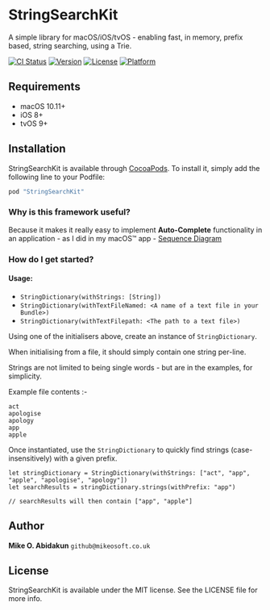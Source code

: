 # StringSearchKit

A simple library for macOS/iOS/tvOS - enabling fast, in memory, prefix based, string searching, using a Trie.


[![CI Status](http://img.shields.io/travis/mabidakun/StringSearchKit.svg?style=flat)](https://travis-ci.org/mabidakun/StringSearchKit)
[![Version](https://img.shields.io/cocoapods/v/StringSearchKit.svg?style=flat)](http://cocoapods.org/pods/StringSearchKit)
[![License](https://img.shields.io/cocoapods/l/StringSearchKit.svg?style=flat)](http://cocoapods.org/pods/StringSearchKit)
[![Platform](https://img.shields.io/cocoapods/p/StringSearchKit.svg?style=flat)](http://cocoapods.org/pods/StringSearchKit)

## Requirements
   - macOS 10.11+
   - iOS 8+
   - tvOS 9+
   
## Installation

StringSearchKit is available through [CocoaPods](https://cocoapods.org/?q=stringsearchkit). To install
it, simply add the following line to your Podfile:

```ruby
pod "StringSearchKit"
```


### Why is this framework useful?

Because it makes it really easy to implement **Auto-Complete** functionality in an application - as I did in my macOS™ app - [Sequence Diagram](https://itunes.apple.com/gb/app/sequence-diagram/id1195426709?mt=12) 

### How do I get started?

#### Usage:

   - `StringDictionary(withStrings: [String])`
   - `StringDictionary(withTextFileNamed: <A name of a text file in your Bundle>)`
   - `StringDictionary(withTextFilepath: <The path to a text file>)`
   
Using one of the initialisers above, create an instance of `StringDictionary`.

When initialising from a file, it should simply contain one string per-line.

Strings are not limited to being single words - but are in the examples, for simplicity.

Example file contents :-
```
act
apologise
apology
app
apple
```

Once instantiated, use the `StringDictionary` to quickly find strings (case-insensitively) with a given prefix.

```
let stringDictionary = StringDictionary(withStrings: ["act", "app", "apple", "apologise", "apology"])
let searchResults = stringDictionary.strings(withPrefix: "app")

// searchResults will then contain ["app", "apple"]
```

## Author

**Mike O. Abidakun** `github@mikeosoft.co.uk`

## License

StringSearchKit is available under the MIT license. See the LICENSE file for more info.

